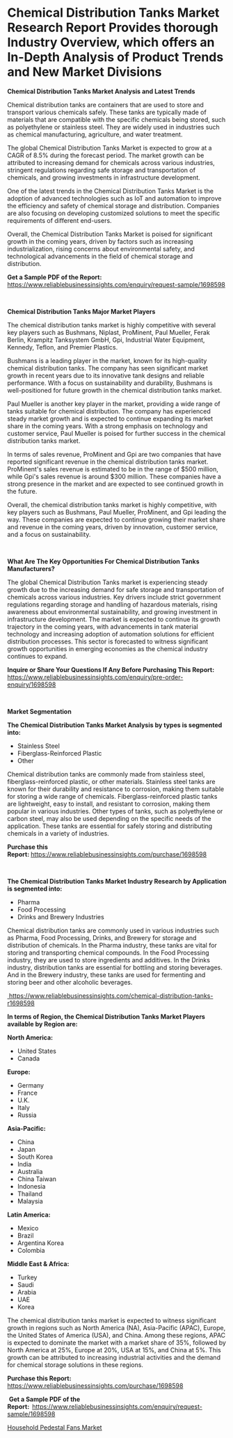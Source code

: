 <p><h1>Chemical Distribution Tanks Market Research Report Provides thorough Industry Overview, which offers an In-Depth Analysis of Product Trends and New Market Divisions</h1></p><p><strong>Chemical Distribution Tanks Market Analysis and Latest Trends</strong></p>
<p><p>Chemical distribution tanks are containers that are used to store and transport various chemicals safely. These tanks are typically made of materials that are compatible with the specific chemicals being stored, such as polyethylene or stainless steel. They are widely used in industries such as chemical manufacturing, agriculture, and water treatment.</p><p>The global Chemical Distribution Tanks Market is expected to grow at a CAGR of 8.5% during the forecast period. The market growth can be attributed to increasing demand for chemicals across various industries, stringent regulations regarding safe storage and transportation of chemicals, and growing investments in infrastructure development.</p><p>One of the latest trends in the Chemical Distribution Tanks Market is the adoption of advanced technologies such as IoT and automation to improve the efficiency and safety of chemical storage and distribution. Companies are also focusing on developing customized solutions to meet the specific requirements of different end-users.</p><p>Overall, the Chemical Distribution Tanks Market is poised for significant growth in the coming years, driven by factors such as increasing industrialization, rising concerns about environmental safety, and technological advancements in the field of chemical storage and distribution.</p></p>
<p><strong>Get a Sample PDF of the Report:&nbsp;</strong> <a href="https://www.reliablebusinessinsights.com/enquiry/request-sample/1698598">https://www.reliablebusinessinsights.com/enquiry/request-sample/1698598</a></p>
<p>&nbsp;</p>
<p><strong>Chemical Distribution Tanks Major Market Players</strong></p>
<p><p>The chemical distribution tanks market is highly competitive with several key players such as Bushmans, Niplast, ProMinent, Paul Mueller, Ferak Berlin, Krampitz Tanksystem GmbH, Gpi, Industrial Water Equipment, Kennedy, Teflon, and Premier Plastics. </p><p>Bushmans is a leading player in the market, known for its high-quality chemical distribution tanks. The company has seen significant market growth in recent years due to its innovative tank designs and reliable performance. With a focus on sustainability and durability, Bushmans is well-positioned for future growth in the chemical distribution tanks market.</p><p>Paul Mueller is another key player in the market, providing a wide range of tanks suitable for chemical distribution. The company has experienced steady market growth and is expected to continue expanding its market share in the coming years. With a strong emphasis on technology and customer service, Paul Mueller is poised for further success in the chemical distribution tanks market.</p><p>In terms of sales revenue, ProMinent and Gpi are two companies that have reported significant revenue in the chemical distribution tanks market. ProMinent's sales revenue is estimated to be in the range of $500 million, while Gpi's sales revenue is around $300 million. These companies have a strong presence in the market and are expected to see continued growth in the future.</p><p>Overall, the chemical distribution tanks market is highly competitive, with key players such as Bushmans, Paul Mueller, ProMinent, and Gpi leading the way. These companies are expected to continue growing their market share and revenue in the coming years, driven by innovation, customer service, and a focus on sustainability.</p></p>
<p>&nbsp;</p>
<p><strong>What Are The Key Opportunities For Chemical Distribution Tanks Manufacturers?</strong></p>
<p><p>The global Chemical Distribution Tanks market is experiencing steady growth due to the increasing demand for safe storage and transportation of chemicals across various industries. Key drivers include strict government regulations regarding storage and handling of hazardous materials, rising awareness about environmental sustainability, and growing investment in infrastructure development. The market is expected to continue its growth trajectory in the coming years, with advancements in tank material technology and increasing adoption of automation solutions for efficient distribution processes. This sector is forecasted to witness significant growth opportunities in emerging economies as the chemical industry continues to expand.</p></p>
<p><strong>Inquire or Share Your Questions If Any Before Purchasing This Report:</strong> <a href="https://www.reliablebusinessinsights.com/enquiry/pre-order-enquiry/1698598">https://www.reliablebusinessinsights.com/enquiry/pre-order-enquiry/1698598</a></p>
<p>&nbsp;</p>
<p><strong>Market Segmentation</strong></p>
<p><strong>The Chemical Distribution Tanks Market Analysis by types is segmented into:</strong></p>
<p><ul><li>Stainless Steel</li><li>Fiberglass-Reinforced Plastic</li><li>Other</li></ul></p>
<p><p>Chemical distribution tanks are commonly made from stainless steel, fiberglass-reinforced plastic, or other materials. Stainless steel tanks are known for their durability and resistance to corrosion, making them suitable for storing a wide range of chemicals. Fiberglass-reinforced plastic tanks are lightweight, easy to install, and resistant to corrosion, making them popular in various industries. Other types of tanks, such as polyethylene or carbon steel, may also be used depending on the specific needs of the application. These tanks are essential for safely storing and distributing chemicals in a variety of industries.</p></p>
<p><strong>Purchase this Report:&nbsp;</strong><a href="https://www.reliablebusinessinsights.com/purchase/1698598">https://www.reliablebusinessinsights.com/purchase/1698598</a></p>
<p>&nbsp;</p>
<p><strong>The Chemical Distribution Tanks Market Industry Research by Application is segmented into:</strong></p>
<p><ul><li>Pharma</li><li>Food Processing</li><li>Drinks and Brewery Industries</li></ul></p>
<p><p>Chemical distribution tanks are commonly used in various industries such as Pharma, Food Processing, Drinks, and Brewery for storage and distribution of chemicals. In the Pharma industry, these tanks are vital for storing and transporting chemical compounds. In the Food Processing industry, they are used to store ingredients and additives. In the Drinks industry, distribution tanks are essential for bottling and storing beverages. And in the Brewery industry, these tanks are used for fermenting and storing beer and other alcoholic beverages.</p></p>
<p><a href="https://www.reliablebusinessinsights.com/chemical-distribution-tanks-r1698598">&nbsp;https://www.reliablebusinessinsights.com/chemical-distribution-tanks-r1698598</a></p>
<p><strong>In terms of Region, the Chemical Distribution Tanks Market Players available by Region are:</strong></p>
<p>
    <p> <strong> North America: </strong>
        <ul>
            <li>United States</li>
            <li>Canada</li>
        </ul>
        </p> 
    <p> <strong> Europe: </strong>
        <ul>
            <li>Germany</li>
            <li>France</li>
            <li>U.K.</li>
            <li>Italy</li>
            <li>Russia</li>
        </ul>
        </p> 
    <p> <strong> Asia-Pacific: </strong>
        <ul>
            <li>China</li>
            <li>Japan</li>
            <li>South Korea</li>
            <li>India</li>
            <li>Australia</li>
            <li>China Taiwan</li>
            <li>Indonesia</li>
            <li>Thailand</li>
            <li>Malaysia</li>
        </ul>
        </p> 
    <p> <strong> Latin America: </strong>
        <ul>
            <li>Mexico</li>
            <li>Brazil</li>
            <li>Argentina Korea</li>
            <li>Colombia</li>
        </ul>
        </p> 
    <p> <strong> Middle East & Africa: </strong>
        <ul>
            <li>Turkey</li>
            <li>Saudi</li>
            <li>Arabia</li>
            <li>UAE</li>
            <li>Korea</li>
        </ul>
    </p>
    </p>
<p><p>The chemical distribution tanks market is expected to witness significant growth in regions such as North America (NA), Asia-Pacific (APAC), Europe, the United States of America (USA), and China. Among these regions, APAC is expected to dominate the market with a market share of 35%, followed by North America at 25%, Europe at 20%, USA at 15%, and China at 5%. This growth can be attributed to increasing industrial activities and the demand for chemical storage solutions in these regions.</p></p>
<p><strong>Purchase this Report: </strong><a href="https://www.reliablebusinessinsights.com/purchase/1698598">https://www.reliablebusinessinsights.com/purchase/1698598</a></p>
<p>&nbsp;<strong>Get a Sample PDF of the Report:&nbsp;&nbsp;</strong><a href="https://www.reliablebusinessinsights.com/enquiry/request-sample/1698598">https://www.reliablebusinessinsights.com/enquiry/request-sample/1698598</a></p>
<p><strong></strong></p>
<p><p><a href="https://github.com/sophieinleeds/Market-Research-Report-List-1/blob/main/household-pedestal-fans-market.md">Household Pedestal Fans Market</a></p></p>